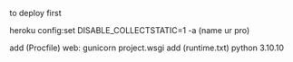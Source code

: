 to deploy first

heroku config:set DISABLE_COLLECTSTATIC=1 -a (name ur pro)

add (Procfile) web: gunicorn project.wsgi
add (runtime.txt) python 3.10.10